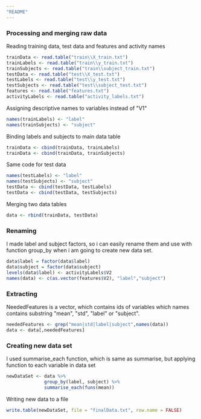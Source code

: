 ```yaml
---
"README"
---
```

### Processing and merging raw data

Reading training data, test data and features and activity names

```r
trainData <- read.table("train\\X_train.txt")
trainLabels <- read.table("train\\y_train.txt")
trainSubjects <- read.table("train\\subject_train.txt")
testData <- read.table("test\\X_test.txt")
testLabels <- read.table("test\\y_test.txt")
testSubjects <- read.table("test\\subject_test.txt")
features <- read.table("features.txt")
activityLabels <- read.table("activity_labels.txt")
```
Assigning descriptive names to variables instead of "V1"

```r
names(trainLabels) <- "label"
names(trainSubjects) <- "subject"
```
Binding labels and subjects to main data table

```r
trainData <- cbind(trainData, trainLabels)
trainData <- cbind(trainData, trainSubjects)
```
Same code for test data

```r
names(testLabels) <- "label"
names(testSubjects) <- "subject"
testData <- cbind(testData, testLabels)
testData <- cbind(testData, testSubjects)
```

Merging two data tables

```r
data <- rbind(trainData, testData)
```
### Renaming

I made label and subject factors, so i can easily rename them and use with function group_by when i am going to create new data set.

```r
data$label = factor(data$label)
data$subject = factor(data$subject)
levels(data$label) <- activityLabels$V2
names(data) <- c(as.vector(features$V2), "label","subject")
```
### Extracting
NeededFeatures is a vector, which contains ids of variables which names contains substring "mean", "std", "label" or "subject".

```r
neededFeatures <- grep("mean|std|label|subject",names(data))
data <- data[,neededFeatures]
```
### Creating new data set
I used summarise_each function, which is same as summarise, but applying function to each variable in data set

```r
newDataSet <- data %>% 
              group_by(label, subject) %>% 
              summarise_each(funs(mean))
```
Writing new data to a file

```r
write.table(newDataSet, file = "finalData.txt", row.name = FALSE)
```
